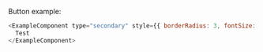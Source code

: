 Button example:

```js
<ExampleComponent type="secondary" style={{ borderRadius: 3, fontSize: 18 }}>
  Test
</ExampleComponent>
```
